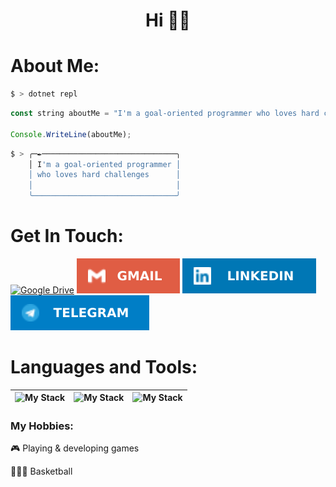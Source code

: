 <h1 float="left" align="center">Hi 👋🏿</h1>

# About Me:
```sh
$ > dotnet repl
```

```js
const string aboutMe = "I'm a goal-oriented programmer who loves hard challenges";

Console.WriteLine(aboutMe);
```

```sh
$ > ╭─✒──────────────────────────────╮
    │ I'm a goal-oriented programmer │
    │ who loves hard challenges      │
    │                                │
    ╰────────────────────────────────╯
```

# Get In Touch:
<p align="left">

  <a href="https://docs.google.com/document/d/1XSApzTAeKgkyCfpn1TcQdJafSIK0tMc2/edit?usp=sharing&ouid=112663055965527788195&rtpof=true&sd=true">![Google Drive](https://img.shields.io/badge/CV-4285F4?style=for-the-badge&logo=googledrive&logoColor=white)</a>
  <a href="mailto:me@cherrynik.ru"><img src="./social-icons/icon-gmail.svg"></a>
  <a href="https://linkedin.com/in/cherrynik"><img src="./social-icons/icon-linkedin.svg"></a>
  <a href="https://t.me/cherrynik"><img src="./social-icons/icon-telegram.svg"></a>
</p>

# Languages and Tools:

| ![My Stack](https://skillicons.dev/icons?i=cs) | ![My Stack](https://skillicons.dev/icons?i=ts) | ![My Stack](https://skillicons.dev/icons?i=nodejs)
| :--------------------------------------------: | :--------------------------------------------: | :--------------------------------------------: |


### My Hobbies:
🎮 Playing & developing games

⛹🏿‍♂️ Basketball
